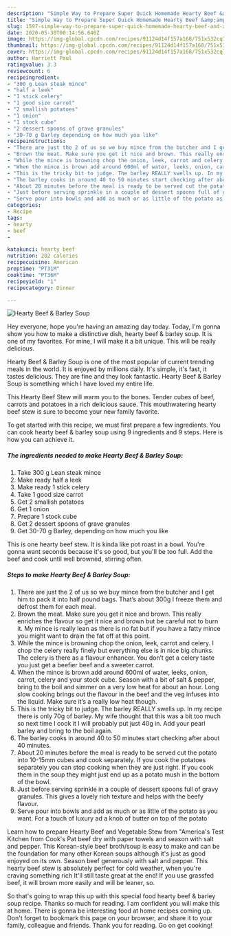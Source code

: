 ```yaml
---
description: "Simple Way to Prepare Super Quick Homemade Hearty Beef &amp;amp; Barley Soup"
title: "Simple Way to Prepare Super Quick Homemade Hearty Beef &amp;amp; Barley Soup"
slug: 1597-simple-way-to-prepare-super-quick-homemade-hearty-beef-and-amp-barley-soup
date: 2020-05-30T00:14:56.646Z
image: https://img-global.cpcdn.com/recipes/91124d14f157a168/751x532cq70/hearty-beef-barley-soup-recipe-main-photo.jpg
thumbnail: https://img-global.cpcdn.com/recipes/91124d14f157a168/751x532cq70/hearty-beef-barley-soup-recipe-main-photo.jpg
cover: https://img-global.cpcdn.com/recipes/91124d14f157a168/751x532cq70/hearty-beef-barley-soup-recipe-main-photo.jpg
author: Harriett Paul
ratingvalue: 3.3
reviewcount: 6
recipeingredient:
- "300 g Lean steak mince"
- "half a leek"
- "1 stick celery"
- "1 good size carrot"
- "2 smallish potatoes"
- "1 onion"
- "1 stock cube"
- "2 dessert spoons of grave granules"
- "30-70 g Barley depending on how much you like"
recipeinstructions:
- "There are just the 2 of us so we buy mince from the butcher and I get him to pack it into half pound bags. That’s about 300g I freeze them and defrost them for each meal."
- "Brown the meat. Make sure you get it nice and brown. This really enriches the flavour so get it nice and brown but be careful not to burn it. My mince is really lean as there is no fat but if you have a fatty mince you might want to drain the fat off at this point."
- "While the mince is browning chop the onion, leek, carrot and celery. I chop the celery really finely but everything else is in nice big chunks. The celery is there as a flavour enhancer. You don’t get a celery taste you just get a beefier beef and a sweeter carrot."
- "When the mince is brown add around 600ml of water, leeks, onion, carrot, celery and your stock cube. Season with a bit of salt &amp; pepper, bring to the boil and simmer on a very low heat for about an hour. Long slow cooking brings out the flavour in the beef and the veg infuses into the liquid. Make sure it’s a really low heat though."
- "This is the tricky bit to judge. The barley REALLY swells up. In my recipe there is only 70g of barley. My wife thought that this was a bit too much so next time I cook it I will probably put just 40g in. Add your pearl barley and bring to the boil again."
- "The barley cooks in around 40 to 50 minutes start checking after about 40 minutes."
- "About 20 minutes before the meal is ready to be served cut the potato into 10-15mm cubes and cook separately. If you cook the potatoes separately you can stop cooking when they are just right. If you cook them in the soup they might just end up as a potato mush in the bottom of the bowl."
- "Just before serving sprinkle in a couple of dessert spoons full of gravy granules. This gives a lovely rich texture and helps with the beefy flavour."
- "Serve pour into bowls and add as much or as little of the potato as you want. For a touch of luxury ad a knob of butter on top of the potato"
categories:
- Recipe
tags:
- hearty
- beef
- 

katakunci: hearty beef  
nutrition: 202 calories
recipecuisine: American
preptime: "PT31M"
cooktime: "PT36M"
recipeyield: "1"
recipecategory: Dinner

---
```



![Hearty Beef &amp; Barley Soup](https://img-global.cpcdn.com/recipes/91124d14f157a168/751x532cq70/hearty-beef-barley-soup-recipe-main-photo.jpg)

Hey everyone, hope you're having an amazing day today. Today, I'm gonna show you how to make a distinctive dish, hearty beef &amp; barley soup. It is one of my favorites. For mine, I will make it a bit unique. This will be really delicious.

Hearty Beef &amp; Barley Soup is one of the most popular of current trending meals in the world. It is enjoyed by millions daily. It's simple, it's fast, it tastes delicious. They are fine and they look fantastic. Hearty Beef &amp; Barley Soup is something which I have loved my entire life.

This Hearty Beef Stew will warm you to the bones. Tender cubes of beef, carrots and potatoes in a rich delicious sauce. This mouthwatering hearty beef stew is sure to become your new family favorite.


To get started with this recipe, we must first prepare a few ingredients. You can cook hearty beef &amp; barley soup using 9 ingredients and 9 steps. Here is how you can achieve it.

<!--inarticleads1-->

##### The ingredients needed to make Hearty Beef &amp; Barley Soup:

1. Take 300 g Lean steak mince
1. Make ready half a leek
1. Make ready 1 stick celery
1. Take 1 good size carrot
1. Get 2 smallish potatoes
1. Get 1 onion
1. Prepare 1 stock cube
1. Get 2 dessert spoons of grave granules
1. Get 30-70 g Barley, depending on how much you like


This is one hearty beef stew. It is kinda like pot roast in a bowl. You&#39;re gonna want seconds because it&#39;s so good, but you&#39;ll be too full. Add the beef and cook until well browned, stirring often. 

<!--inarticleads2-->

##### Steps to make Hearty Beef &amp; Barley Soup:

1. There are just the 2 of us so we buy mince from the butcher and I get him to pack it into half pound bags. That’s about 300g I freeze them and defrost them for each meal.
1. Brown the meat. Make sure you get it nice and brown. This really enriches the flavour so get it nice and brown but be careful not to burn it. My mince is really lean as there is no fat but if you have a fatty mince you might want to drain the fat off at this point.
1. While the mince is browning chop the onion, leek, carrot and celery. I chop the celery really finely but everything else is in nice big chunks. The celery is there as a flavour enhancer. You don’t get a celery taste you just get a beefier beef and a sweeter carrot.
1. When the mince is brown add around 600ml of water, leeks, onion, carrot, celery and your stock cube. Season with a bit of salt &amp; pepper, bring to the boil and simmer on a very low heat for about an hour. Long slow cooking brings out the flavour in the beef and the veg infuses into the liquid. Make sure it’s a really low heat though.
1. This is the tricky bit to judge. The barley REALLY swells up. In my recipe there is only 70g of barley. My wife thought that this was a bit too much so next time I cook it I will probably put just 40g in. Add your pearl barley and bring to the boil again.
1. The barley cooks in around 40 to 50 minutes start checking after about 40 minutes.
1. About 20 minutes before the meal is ready to be served cut the potato into 10-15mm cubes and cook separately. If you cook the potatoes separately you can stop cooking when they are just right. If you cook them in the soup they might just end up as a potato mush in the bottom of the bowl.
1. Just before serving sprinkle in a couple of dessert spoons full of gravy granules. This gives a lovely rich texture and helps with the beefy flavour.
1. Serve pour into bowls and add as much or as little of the potato as you want. For a touch of luxury ad a knob of butter on top of the potato


Learn how to prepare Hearty Beef and Vegetable Stew from &#34;America&#39;s Test Kitchen from Cook&#39;s Pat beef dry with paper towels and season with salt and pepper. This Korean-style beef broth/soup is easy to make and can be the foundation for many other Korean soups although it&#39;s just as good enjoyed on its own. Season beef generously with salt and pepper. This hearty beef stew is absolutely perfect for cold weather, when you&#39;re craving something rich It&#39;ll still taste great at the end! If you use grassfed beef, it will brown more easily and will be leaner, so. 

So that's going to wrap this up with this special food hearty beef &amp; barley soup recipe. Thanks so much for reading. I am confident you will make this at home. There is gonna be interesting food at home recipes coming up. Don't forget to bookmark this page on your browser, and share it to your family, colleague and friends. Thank you for reading. Go on get cooking!
